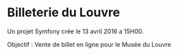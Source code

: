 Billeterie du Louvre
================

Un projet Symfony crée le 13 avril 2016 a 15H00.

Objectif : Vente de billet en ligne pour le Musée du Louvre